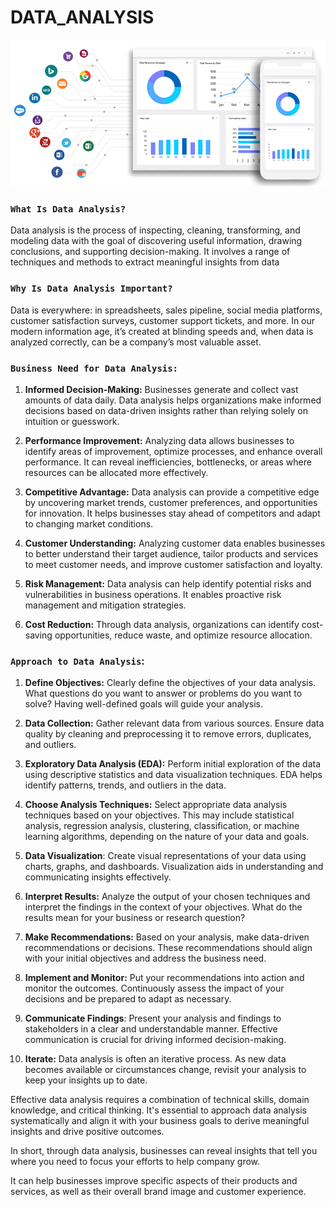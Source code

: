 # DATA_ANALYSIS



![image](https://github.com/raviteja-padala/Datasets/blob/main/da1.gif)



### **`What Is Data Analysis?`**

Data analysis is the process of inspecting, cleaning, transforming, and modeling data with the goal of discovering useful information, drawing conclusions, and supporting decision-making. It involves a range of techniques and methods to extract meaningful insights from data

### **`Why Is Data Analysis Important?`**

Data is everywhere: in spreadsheets, sales pipeline, social media platforms, customer satisfaction surveys, customer support tickets, and more. In our modern information age, it’s created at blinding speeds and, when data is analyzed correctly, can be a company’s most valuable asset.


### **`Business Need for Data Analysis:`**
1. **Informed Decision-Making:** Businesses generate and collect vast amounts of data daily. Data analysis helps organizations make informed decisions based on data-driven insights rather than relying solely on intuition or guesswork.

2. **Performance Improvement:** Analyzing data allows businesses to identify areas of improvement, optimize processes, and enhance overall performance. It can reveal inefficiencies, bottlenecks, or areas where resources can be allocated more effectively.

3. **Competitive Advantage:** Data analysis can provide a competitive edge by uncovering market trends, customer preferences, and opportunities for innovation. It helps businesses stay ahead of competitors and adapt to changing market conditions.

4. **Customer Understanding:** Analyzing customer data enables businesses to better understand their target audience, tailor products and services to meet customer needs, and improve customer satisfaction and loyalty.

5. **Risk Management:** Data analysis can help identify potential risks and vulnerabilities in business operations. It enables proactive risk management and mitigation strategies.

6. **Cost Reduction:** Through data analysis, organizations can identify cost-saving opportunities, reduce waste, and optimize resource allocation.

### **`Approach to Data Analysis`:**

1. **Define Objectives:** Clearly define the objectives of your data analysis. What questions do you want to answer or problems do you want to solve? Having well-defined goals will guide your analysis.

2. **Data Collection:** Gather relevant data from various sources. Ensure data quality by cleaning and preprocessing it to remove errors, duplicates, and outliers.

3. **Exploratory Data Analysis (EDA):** Perform initial exploration of the data using descriptive statistics and data visualization techniques. EDA helps identify patterns, trends, and outliers in the data.

4. **Choose Analysis Techniques:** Select appropriate data analysis techniques based on your objectives. This may include statistical analysis, regression analysis, clustering, classification, or machine learning algorithms, depending on the nature of your data and goals.

5. **Data Visualization**: Create visual representations of your data using charts, graphs, and dashboards. Visualization aids in understanding and communicating insights effectively.

6. **Interpret Results:** Analyze the output of your chosen techniques and interpret the findings in the context of your objectives. What do the results mean for your business or research question?

7. **Make Recommendations:** Based on your analysis, make data-driven recommendations or decisions. These recommendations should align with your initial objectives and address the business need.

8. **Implement and Monitor:** Put your recommendations into action and monitor the outcomes. Continuously assess the impact of your decisions and be prepared to adapt as necessary.

9. **Communicate Findings**: Present your analysis and findings to stakeholders in a clear and understandable manner. Effective communication is crucial for driving informed decision-making.

10. **Iterate:** Data analysis is often an iterative process. As new data becomes available or circumstances change, revisit your analysis to keep your insights up to date.

Effective data analysis requires a combination of technical skills, domain knowledge, and critical thinking. It's essential to approach data analysis systematically and align it with your business goals to derive meaningful insights and drive positive outcomes.

In short, through data analysis, businesses can reveal insights that tell you where you need to focus your efforts to help company grow. 

It can help businesses improve specific aspects of their products and services, as well as their overall brand image and customer experience.
